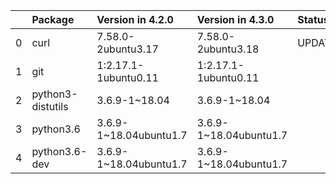 <!-- markdown-link-check-disable -->

|    | Package           | Version in 4.2.0       | Version in 4.3.0       | Status   |
|---:|:------------------|:-----------------------|:-----------------------|:---------|
|  0 | curl              | 7.58.0-2ubuntu3.17     | 7.58.0-2ubuntu3.18     | UPDATED  |
|  1 | git               | 1:2.17.1-1ubuntu0.11   | 1:2.17.1-1ubuntu0.11   |          |
|  2 | python3-distutils | 3.6.9-1~18.04          | 3.6.9-1~18.04          |          |
|  3 | python3.6         | 3.6.9-1~18.04ubuntu1.7 | 3.6.9-1~18.04ubuntu1.7 |          |
|  4 | python3.6-dev     | 3.6.9-1~18.04ubuntu1.7 | 3.6.9-1~18.04ubuntu1.7 |          |